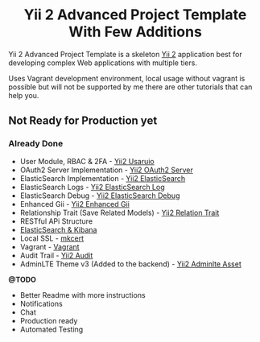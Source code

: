 <h1 align="center">Yii 2 Advanced Project Template With Few Additions</h1>

Yii 2 Advanced Project Template is a skeleton [Yii 2](http://www.yiiframework.com/) application best for
developing complex Web applications with multiple tiers.

Uses Vagrant development environment, local usage without vagrant is possible but will not be supported by me there are other tutorials that can help you.

## Not Ready for Production yet

### Already Done

* User Module, RBAC & 2FA - [Yii2 Usaruio](https://yii2-usuario.readthedocs.io/en/latest/)
* OAuth2 Server Implementation - [Yii2 OAuth2 Server](https://github.com/chervand/yii2-oauth2-server)
* ElasticSearch Implementation - [Yii2 ElasticSearch](https://github.com/Mirocow/yii2-elasticsearch)
* ElasticSearch Logs - [Yii2 ElasticSearch Log](https://github.com/Mirocow/yii2-elasticsearch-log)
* ElasticSearch Debug - [Yii2 ElasticSearch Debug](https://github.com/Mirocow/yii2-elasticsearch-debug)
* Enhanced Gii - [Yii2 Enhanced Gii](https://github.com/mootensai/yii2-enhanced-gii)
* Relationship Trait (Save Related Models) - [Yii2 Relation Trait](https://github.com/mootensai/yii2-relation-trait)
* RESTful APi Structure
* [ElasticSearch & Kibana](https://www.elastic.co/products/elastic-stack)
* Local SSL - [mkcert](https://github.com/FiloSottile/mkcert) 
* Vagrant - [Vagrant](https://www.vagrantup.com/) 
* Audit Trail - [Yii2 Audit](https://bedezign.github.io/yii2-audit/)
* AdminLTE Theme v3 (Added to the backend) - [Yii2 Adminlte Asset](https://github.com/dmstr/yii2-adminlte-asset)

**@TODO**
* Better Readme with more instructions
* Notifications
* Chat
* Production ready
* Automated Testing

